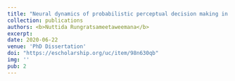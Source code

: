 ```yaml
---
title: "Neural dynamics of probabilistic perceptual decision making in the human brain?"
collection: publications
authors: <b>Nuttida Rungratsameetaweemana</b>
excerpt: 
date: 2020-06-22
venue: 'PhD Dissertation'
doi: "https://escholarship.org/uc/item/98n630qb"
img: ''
pub: 2
---
```

